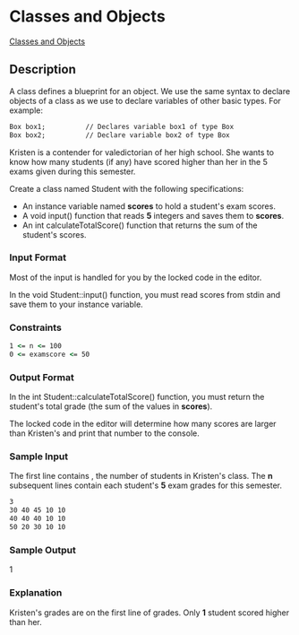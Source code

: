 # Classes and Objects

[Classes and Objects](https://hackerrank.com/challenges/classes-objects/problem)

## Description
A class defines a blueprint for an object. We use the same syntax to declare objects of a class as we use to declare variables of other basic types. For example:

```cmd
Box box1;          // Declares variable box1 of type Box
Box box2;          // Declare variable box2 of type Box
```

Kristen is a contender for valedictorian of her high school. She wants to know how many students (if any) have scored higher than her in the 5 exams given during this semester.

Create a class named Student with the following specifications:

- An instance variable named **scores** to hold a student's  exam scores.
- A void input() function that reads **5** integers and saves them to **scores**.
- An int calculateTotalScore() function that returns the sum of the student's scores.

### Input Format

Most of the input is handled for you by the locked code in the editor.

In the void Student::input() function, you must read  scores from stdin and save them to your  instance variable.

### Constraints
```cmd
1 <= n <= 100
0 <= examscore <= 50
```

### Output Format

In the int Student::calculateTotalScore() function, you must return the student's total grade (the sum of the values in **scores**).

The locked code in the editor will determine how many scores are larger than Kristen's and print that number to the console.

### Sample Input

The first line contains , the number of students in Kristen's class. The **n** subsequent lines contain each student's **5** exam grades for this semester.

```cmd
3
30 40 45 10 10
40 40 40 10 10
50 20 30 10 10
```

### Sample Output

1

### Explanation

Kristen's grades are on the first line of grades. Only **1** student scored higher than her.
